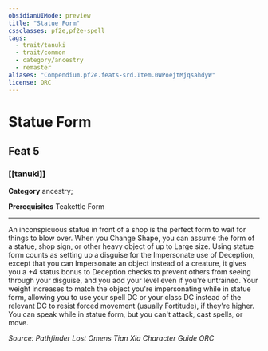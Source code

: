 ```yaml
---
obsidianUIMode: preview
title: "Statue Form"
cssclasses: pf2e,pf2e-spell
tags:
  - trait/tanuki
  - trait/common
  - category/ancestry
  - remaster
aliases: "Compendium.pf2e.feats-srd.Item.0WPoejtMjqsahdyW"
license: ORC
---
```

# Statue Form
## Feat 5
### [[tanuki]]

**Category** ancestry; 



**Prerequisites** Teakettle Form
* * *
An inconspicuous statue in front of a shop is the perfect form to wait for things to blow over. When you Change Shape, you can assume the form of a statue, shop sign, or other heavy object of up to Large size. Using statue form counts as setting up a disguise for the Impersonate use of Deception, except that you can Impersonate an object instead of a creature, it gives you a +4 status bonus to Deception checks to prevent others from seeing through your disguise, and you add your level even if you're untrained. Your weight increases to match the object you're impersonating while in statue form, allowing you to use your spell DC or your class DC instead of the relevant DC to resist forced movement (usually Fortitude), if they're higher. You can speak while in statue form, but you can't attack, cast spells, or move.

*Source: Pathfinder Lost Omens Tian Xia Character Guide*
*ORC*